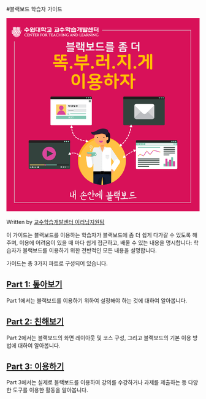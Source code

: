 #블랙보드 학습자 가이드

![](/assets/학습자가이드-메인.png)

Written by [교수학습개발센터 이러닝지원팀](support@ctl.suwon.ac.kr)

이 가이드는 블랙보드를 이용하는 학습자가 블랙보드에 좀 더 쉽게 다가갈 수 있도록 해주며, 이용에 어려움이 있을 때 마다 쉽게 접근하고, 배울 수 있는 내용을 명시합니다: 학습자가 블랙보드를 이용하기 위한 전반적인 모든 내용을 설명합니다.


가이드는 총 3가지 파트로 구성되어 있습니다.

## [Part 1: 톺아보기](d559-c2b5-c790/part-1-d1ba-c544-bcf4-ae30/c774-ba54-c77c5d-b9e8-cc98-c74c-d560-c77c.md)

Part 1에서는 블랙보드를 이용하기 위하여 설정해야 하는 것에 대하여 알아봅니다.

## [Part 2: 친해보기](d559-c2b5-c790/part-2-ce5c-d574-c9c0-ae30/d654-ba745d-b9c8-c774-d398-c774-c9c0-ad6c-c131.md)

Part 2에서는 블랙보드의 화면 레이아웃 및 코스 구성, 그리고 블랙보드의 기본 이용 방법에 대하여 알아봅니다.

## [Part 3: 이용하기](d559-c2b5-c790/part-3-c774-c6a9-d558-ae30/acfc-c81c5d-c81c-cd9c-d558-ae30.md)

Part 3에서는 실제로 블랙보드를 이용하여 강의를 수강하거나 과제를 제출하는 등 다양한 도구를 이용한 활동을 알아봅니다.